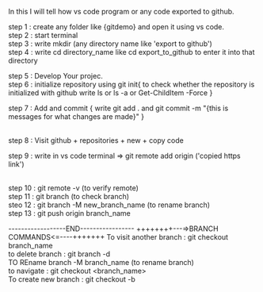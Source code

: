 In this I will tell how vs code program or any code exported to github. 

step 1 : create any folder like {gitdemo} and open it using vs code. 
<Br>
step 2 : start terminal
<Br>
step 3 : write mkdir (any directory name like 'export to github')
<Br>
step 4 : write cd directory_name like cd export_to_github to enter it into that directory
<Br>

step 5 : Develop Your projec.
<Br>
step 6 : initialize repository using git init{
    to check whether the repository is initialized with github write ls 
    or ls -a or Get-ChildItem -Force
}
<Br>

step 7 : Add and commit {
    write git add .
    and git commit -m "{this is messages for what changes are made}"
}

<Br>
step 8 : Visit github + repositories + new + copy code 
<Br>

step 9 : write in vs code terminal => git remote add origin ('copied https link')

<Br>
step 10 : git remote -v (to verify remote)
<Br>
step 11 : git branch (to check branch)
<Br>
steo 12 : git branch -M new_branch_name (to rename branch)
<Br>
step 13 : git push origin branch_name
<Br>

------------------END-----------------
++++++++---=>BRANCH COMMANDS<=----+++++++ 
To visit another branch : git checkout branch_name <br>
to delete branch : git branch -d <branch name><br>
TO REname branch -M branch_name (to rename branch)<br>
to navigate : git checkout <branch_name><br>
To create new branch : git checkout -b <new branch name><br>


